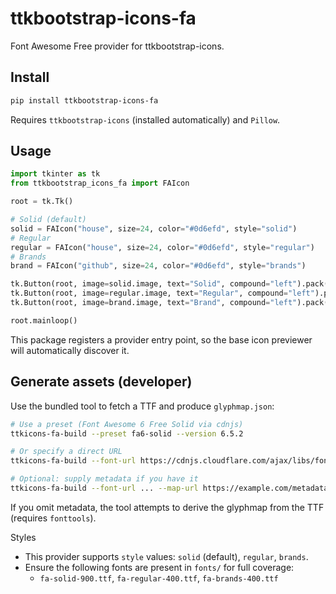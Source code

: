 # ttkbootstrap-icons-fa

Font Awesome Free provider for ttkbootstrap-icons.

## Install

```bash
pip install ttkbootstrap-icons-fa
```

Requires `ttkbootstrap-icons` (installed automatically) and `Pillow`.

## Usage

```python
import tkinter as tk
from ttkbootstrap_icons_fa import FAIcon

root = tk.Tk()

# Solid (default)
solid = FAIcon("house", size=24, color="#0d6efd", style="solid")
# Regular
regular = FAIcon("house", size=24, color="#0d6efd", style="regular")
# Brands
brand = FAIcon("github", size=24, color="#0d6efd", style="brands")

tk.Button(root, image=solid.image, text="Solid", compound="left").pack()
tk.Button(root, image=regular.image, text="Regular", compound="left").pack()
tk.Button(root, image=brand.image, text="Brand", compound="left").pack()

root.mainloop()
```

This package registers a provider entry point, so the base icon previewer will automatically discover it.

## Generate assets (developer)

Use the bundled tool to fetch a TTF and produce `glyphmap.json`:

```bash
# Use a preset (Font Awesome 6 Free Solid via cdnjs)
ttkicons-fa-build --preset fa6-solid --version 6.5.2

# Or specify a direct URL
ttkicons-fa-build --font-url https://cdnjs.cloudflare.com/ajax/libs/font-awesome/6.5.2/webfonts/fa-solid-900.ttf

# Optional: supply metadata if you have it
ttkicons-fa-build --font-url ... --map-url https://example.com/metadata.json
```

If you omit metadata, the tool attempts to derive the glyphmap from the TTF (requires `fonttools`).

Styles
- This provider supports `style` values: `solid` (default), `regular`, `brands`.
- Ensure the following fonts are present in `fonts/` for full coverage:
  - `fa-solid-900.ttf`, `fa-regular-400.ttf`, `fa-brands-400.ttf`
